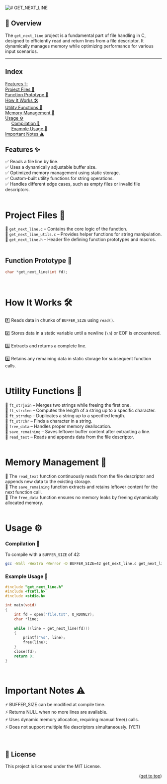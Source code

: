 ![# GET_NEXT_LINE](https://github.com/mmiguelo/42-project-badges/blob/main/covers/cover-get_next_line.png)

<!-------📌 Overview-------->
## 📌 Overview

The `get_next_line` project is a fundamental part of file handling in C, designed to efficiently read and return lines from a file descriptor. It dynamically manages memory while optimizing performance for various input scenarios.

----
<h2 align=left>Index</h2>

<!-- mtoc-start -->

[Features ✨](#features)
<br> [Project Files 📂](#project-files-)
<br> [Function Prototype 🔧](#function-prototype-)
<br> [How It Works 🛠](#how-it-works-)
<br> [Utility Functions 🔗](#utility-functions-)
<br> [Memory Management 🧠](#memory-management-)
<br> [Usage ⚙️](#usage-%EF%B8%8F)
<br>&nbsp;&nbsp;&nbsp;&nbsp; [Compilation 🔨](#-compilation)
<br>&nbsp;&nbsp;&nbsp;&nbsp; [Example Usage 🚀](#example-usage-)
<br> [Important Notes ⚠️](#important-notes-%EF%B8%8F)


<!-- mtoc-end -->

<div/>

<div align=left>

## Features ✨

✅ Reads a file line by line.
<br>✅ Uses a dynamically adjustable buffer size.
<br>✅ Optimized memory management using static storage.
<br>✅ Custom-built utility functions for string operations.
<br>✅ Handles different edge cases, such as empty files or invalid file descriptors.
<br>
<br>

# Project Files 📂

 📜 `get_next_line.c` – Contains the core logic of the function.
<br> 🔧 `get_next_line_utils.c` – Provides helper functions for string manipulation.
<br> 📘 `get_next_line.h` – Header file defining function prototypes and macros.
<br>
<br>

## Function Prototype 🔧

```c
char *get_next_line(int fd);
```
<br>

# How It Works 🛠

1️⃣ Reads data in chunks of `BUFFER_SIZE` using `read()`.  
<br>2️⃣ Stores data in a static variable until a newline (`\n`) or EOF is encountered.  
<br>3️⃣ Extracts and returns a complete line.  
<br>4️⃣ Retains any remaining data in static storage for subsequent function calls.
<br>
<br>

# Utility Functions 🔗

🔹 `ft_strjoin` – Merges two strings while freeing the first one.
<br>🔹 `ft_strclen` – Computes the length of a string up to a specific character.
<br>🔹 `ft_strndup` – Duplicates a string up to a specified length.
<br>🔹 `ft_strchr` – Finds a character in a string.
<br>🔹 `free_data` – Handles proper memory deallocation.
<br>🔹 `save_remaining` – Saves leftover buffer content after extracting a line.
<br>🔹 `read_text` – Reads and appends data from the file descriptor.
<br>
<br>

# Memory Management 🧠

📌 The `read_text` function continuously reads from the file descriptor and appends new data to the existing storage.
<br>📌 The `save_remaining` function extracts and retains leftover content for the next function call.
<br>📌 The `free_data` function ensures no memory leaks by freeing dynamically allocated memory.
<br>
<br>

# Usage ⚙️

### Compilation 🔨

To compile with a `BUFFER_SIZE` of 42:
```sh
gcc -Wall -Wextra -Werror -D BUFFER_SIZE=42 get_next_line.c get_next_line_utils.c -o gnl
```

### Example Usage 🚀
```c
#include "get_next_line.h"
#include <fcntl.h>
#include <stdio.h>

int main(void)
{
    int fd = open("file.txt", O_RDONLY);
    char *line;
    
    while ((line = get_next_line(fd)))
    {
        printf("%s", line);
        free(line);
    }
    close(fd);
    return 0;
}
```
<br>

# Important Notes ⚠️

⚡ BUFFER_SIZE can be modified at compile time.
<br>⚡ Returns NULL when no more lines are available.
<br>⚡ Uses dynamic memory allocation, requiring manual free() calls.
<br>⚡ Does not support multiple file descriptors simultaneously. (YET)

<br>

## 📜 License

This project is licensed under the MIT License.

<p align="right">(<a href="#readme-top">get to top</a>)</p>
